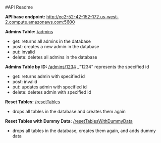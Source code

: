 #API Readme

**API base endpoint:**
http://ec2-52-42-152-172.us-west-2.compute.amazonaws.com:5600

**Admins Table:** [/admins](http://ec2-52-42-152-172.us-west-2.compute.amazonaws.com:5600/admins)
- get: returns all admins in the database
- post: creates a new admin in the database
- put: invalid
- delete: deletes all admins in the database

**Admins Table by ID:** [/admins/1234](http://ec2-52-42-152-172.us-west-2.compute.amazonaws.com:5600/admins/1)
_"1234" represents the specified id
- get: returns admin with specified id
- post: invalid
- put: updates admin with specified id
- delete: deletes admin with specified id

**Reset Tables:** [/resetTables](http://ec2-52-42-152-172.us-west-2.compute.amazonaws.com:5600/resetTables)
- drops all tables in the database and creates them again

**Reset Tables with Dummy Data:** [/resetTablesWithDummyData](http://ec2-52-42-152-172.us-west-2.compute.amazonaws.com:5600/resetTablesWithDummyData)
- drops all tables in the database, creates them again, and adds dummy data
